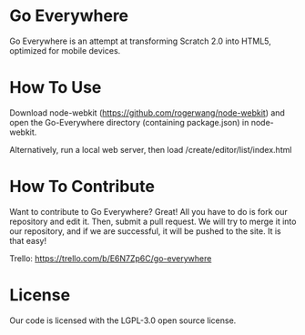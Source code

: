Go Everywhere
=============

Go Everywhere is an attempt at transforming Scratch 2.0 into HTML5, optimized for mobile devices.

How To Use
=============
Download node-webkit (https://github.com/rogerwang/node-webkit) and open the Go-Everywhere directory (containing package.json) in node-webkit.

Alternatively, run a local web server, then load /create/editor/list/index.html

How To Contribute
=============
Want to contribute to Go Everywhere? Great! All you have to do is fork our repository and edit it.  Then, submit a pull request. We will try to merge it into our repository, and if we are successful, it will be pushed to the site. It is that easy!

Trello: https://trello.com/b/E6N7Zp6C/go-everywhere

License
=============
Our code is licensed with the LGPL-3.0 open source license.
